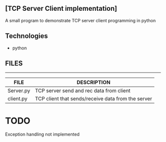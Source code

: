 ## [TCP Server Client implementation]
A small program to demonstrate TCP server client programming in python

## Technologies
- python

## FILES
-----
| FILE | DESCRIPTION |
|------| ------------|
| Server.py | TCP server send and rec data from client |
| client.py | TCP client that sends/receive data from the server |

# TODO
Exception handling not implemented
